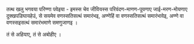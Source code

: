 तत्थ खलु भगवया परिण्णा पवेइया - इमस्स चेव जीवियस्स परिवंदण-माणण-पूयणाए जाई-मरण-मोयणाए दुक्खपडिघायहेउं, से सयमेव वणस्सतिसत्थं समारंभइ, अण्णेहिं वा वणस्सतिसत्थं समारंभावेइ, अण्णे वा वणस्सइसत्थं समारंभमाणे समणुजाणइ । 

तं से अहियाए, तं से अबोहीए । 
